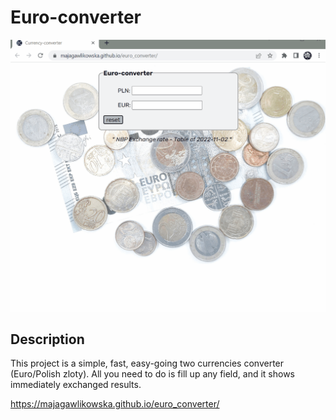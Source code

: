 # Euro-converter
![converter](images/Animation2.gif)
## Description
This project is a simple, fast, easy-going two currencies converter (Euro/Polish zloty). All you need to do is fill up any field, and it shows immediately exchanged results.

https://majagawlikowska.github.io/euro_converter/
